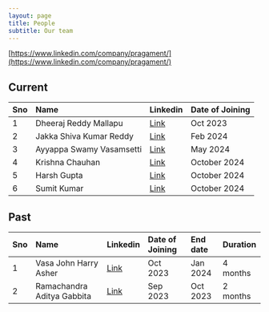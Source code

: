 ```yaml
---
layout: page
title: People
subtitle: Our team
---
```

[https://www.linkedin.com/company/pragament/](https://www.linkedin.com/company/pragament/)
## Current


|  Sno | Name| Linkedin| Date of Joining |
| :------ |:--- | :--- | :--- |
| 1 | Dheeraj Reddy Mallapu   | [Link](https://www.linkedin.com/in/dheeraj-reddy-mallapu-1622a3174/)   | Oct 2023        |
| 2 | Jakka Shiva Kumar Reddy | [Link](https://www.linkedin.com/in/jakka-shiva-kumar-reddy-3728a125b/) | Feb 2024        |
| 3 | Ayyappa Swamy Vasamsetti | [Link](https://www.linkedin.com/in/ayyappa-swamy-v/) | May 2024        |
| 4 | Krishna Chauhan | [Link](https://www.linkedin.com/in/krishna-chauhan9838/) | October 2024        |
| 5 | Harsh Gupta | [Link](https://www.linkedin.com/in/harsh-gupta-589b65259/) | October 2024        |
| 6 | Sumit Kumar | [Link](https://www.linkedin.com/in/sumit-kumar-a6a69825a/) | October 2024        |

## Past

|  Sno | Name| Linkedin| Date of Joining | End date | Duration |
| :------ |:--- | :--- | :--- | :--- | :--- |
| 1 | Vasa John Harry Asher   | [Link](https://www.linkedin.com/in/harry-asher-54601523b/)   | Oct 2023        | Jan 2024        | 4 months        |
| 2 | Ramachandra Aditya Gabbita | [Link](https://www.linkedin.com/in/agabbita/) | Sep 2023        | Oct 2023        | 2 months        |
